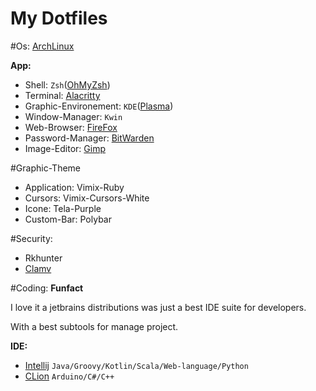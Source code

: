 # My Dotfiles 


#Os: [ArchLinux](https://archlinux.org/)


**App:**
- Shell: `Zsh`([OhMyZsh](https://github.com/ohmyzsh/ohmyzsh))
- Terminal: [Alacritty](https://github.com/alacritty/alacritty)
- Graphic-Environement: `KDE`([Plasma](https://kde.org/plasma-desktop))
- Window-Manager: `Kwin`
- Web-Browser: [FireFox](https://www.mozilla.org)
- Password-Manager: [BitWarden](https://bitwarden.com/)
- Image-Editor: [Gimp](https://www.gimp.org/)

#Graphic-Theme
- Application: Vimix-Ruby
- Cursors: Vimix-Cursors-White
- Icone: Tela-Purple
- Custom-Bar: Polybar

#Security: 
- Rkhunter
- [Clamv](https://www.clamv.net/)

#Coding:
**Funfact**

I love it a jetbrains distributions was just a best IDE suite for developers.

With a best subtools for manage project.

**IDE:**

- [Intellij](https://www.jetbrains.com/idea/) `Java/Groovy/Kotlin/Scala/Web-language/Python`
- [CLion](https://www.jetbrains.com/clion/) `Arduino/C#/C++`
